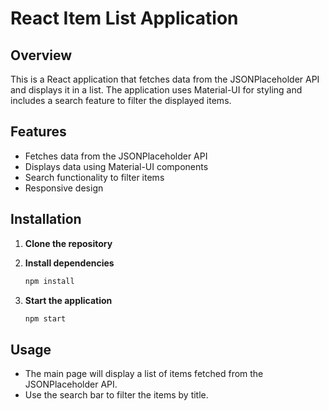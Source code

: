 # React Item List Application

## Overview

This is a React application that fetches data from the JSONPlaceholder API and displays it in a list. The application uses Material-UI for styling and includes a search feature to filter the displayed items.

## Features

- Fetches data from the JSONPlaceholder API
- Displays data using Material-UI components
- Search functionality to filter items
- Responsive design

## Installation

1. **Clone the repository**

2. **Install dependencies**

   ```bash
   npm install
   ```

3. **Start the application**
   ```bash
   npm start
   ```

## Usage

- The main page will display a list of items fetched from the JSONPlaceholder API.
- Use the search bar to filter the items by title.
